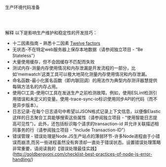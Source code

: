 
生产环境代码准备

<br/><br/>


解释
以下是影响生产维护和稳定性的开发技巧：


* 十二因素指南 – 熟悉十二因素 [Twelve factors](https://12factor.net/) 
* 无状态-不在特定web服务器上保存本地数据（请参阅独立项目 - “Be Stateless”）
* 大量使用缓存，但不会因缓存不匹配而失败
* 测试内存-测量内存使用情况和内存泄漏是开发流程的一部分，比如‘memwatch’这类工具可以极大地简化测量内存使用情况和内存泄漏。
* 命名函数-最小化匿名函数（即内联回调）的用法作为典型内存测评器慧提供每隔方法名的内存占用。
* 使用CI工具-使用CI工具在发送生产之前检测故障。例如，使用ESLint检测引用错误和未定义的变量。使用-trace-sync-io标识使用同步API的代码（而不是异步版本）。
* 日志记录-在每个日志语句中希望以JSON格式记录上下文信息，以便像Elastic这样的日志聚合工具能够搜索这些属性（请参阅独立项目 - “使用智能日志提高可见性”）。此外，还包括标识每个请求的transaction-id 并允许关联描述相同事务的行（请参阅独立项目 - “Include Transaction-ID”）
* 错误管理 - 错误处理是Node.JS生产站点的薄弱环节-许多Node进程由于小错误而崩溃,而另一些进程虽然没有奔溃却一直处于错误状态。设置错误处理策略非常重要，请阅读我的【错误处理最佳实践】(http://goldbergyoni.com/checklist-best-practices-of-node-js-error-handling/)